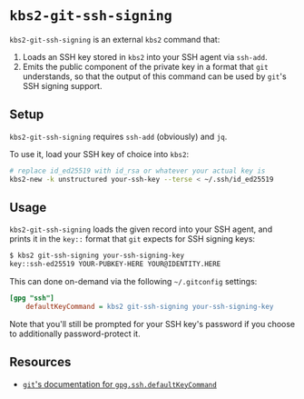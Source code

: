 `kbs2-git-ssh-signing`
======================

`kbs2-git-ssh-signing` is an external `kbs2` command that:

1. Loads an SSH key stored in `kbs2` into your SSH agent via `ssh-add`.
2. Emits the public component of the private key in a format
   that `git` understands, so that the output of this command
   can be used by `git`'s SSH signing support.

## Setup

`kbs2-git-ssh-signing` requires `ssh-add` (obviously) and `jq`.

To use it, load your SSH key of choice into `kbs2`:

```bash
# replace id_ed25519 with id_rsa or whatever your actual key is
kbs2-new -k unstructured your-ssh-key --terse < ~/.ssh/id_ed25519
```

## Usage

`kbs2-git-ssh-signing` loads the given record into your SSH agent, and
prints it in the `key::` format that `git` expects for SSH signing keys:

```bash
$ kbs2 git-ssh-signing your-ssh-signing-key
key::ssh-ed25519 YOUR-PUBKEY-HERE YOUR@IDENTITY.HERE
```

This can done on-demand via the following `~/.gitconfig` settings:

```ini
[gpg "ssh"]
    defaultKeyCommand = kbs2 git-ssh-signing your-ssh-signing-key
```

Note that you'll still be prompted for your SSH key's password if you choose to additionally
password-protect it.

## Resources

* [`git`'s documentation for `gpg.ssh.defaultKeyCommand`](https://git-scm.com/docs/git-config#Documentation/git-config.txt-gpgsshdefaultKeyCommand)
